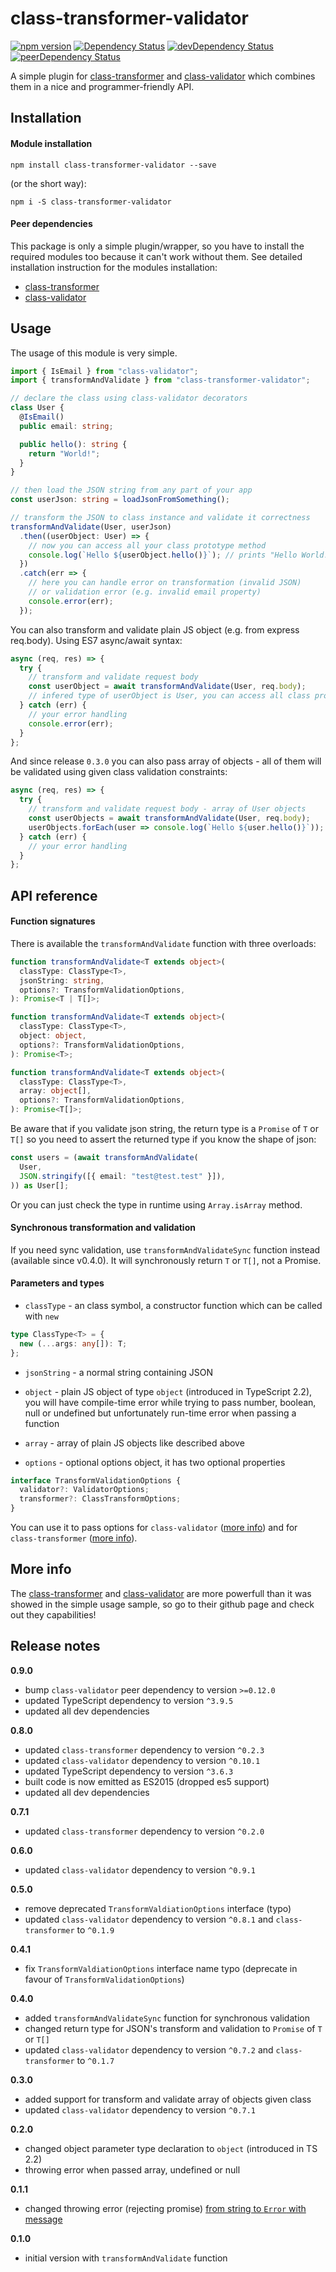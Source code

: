 # class-transformer-validator

[![npm version](https://badge.fury.io/js/class-transformer-validator.svg)](https://badge.fury.io/js/class-transformer-validator)
[![Dependency Status](https://david-dm.org/MichalLytek/class-transformer-validator.svg)](https://david-dm.org/MichalLytek/class-transformer-validator)
[![devDependency Status](https://david-dm.org/MichalLytek/class-transformer-validator/dev-status.svg)](https://david-dm.org/MichalLytek/class-transformer-validator#info=devDependencies)
[![peerDependency Status](https://david-dm.org/MichalLytek/class-transformer-validator/peer-status.svg)](https://david-dm.org/MichalLytek/class-transformer-validator#info=devDependencies)

A simple plugin for [class-transformer](https://github.com/typestack/class-transformer) and [class-validator](https://github.com/typestack/class-validator) which combines them in a nice and programmer-friendly API.

## Installation

#### Module installation

`npm install class-transformer-validator --save`

(or the short way):

`npm i -S class-transformer-validator`

#### Peer dependencies

This package is only a simple plugin/wrapper, so you have to install the required modules too because it can't work without them. See detailed installation instruction for the modules installation:

- [class-transformer](https://github.com/typestack/class-transformer#installation)
- [class-validator](https://github.com/typestack/class-validator#installation)

## Usage

The usage of this module is very simple.

```ts
import { IsEmail } from "class-validator";
import { transformAndValidate } from "class-transformer-validator";

// declare the class using class-validator decorators
class User {
  @IsEmail()
  public email: string;

  public hello(): string {
    return "World!";
  }
}

// then load the JSON string from any part of your app
const userJson: string = loadJsonFromSomething();

// transform the JSON to class instance and validate it correctness
transformAndValidate(User, userJson)
  .then((userObject: User) => {
    // now you can access all your class prototype method
    console.log(`Hello ${userObject.hello()}`); // prints "Hello World!" on console
  })
  .catch(err => {
    // here you can handle error on transformation (invalid JSON)
    // or validation error (e.g. invalid email property)
    console.error(err);
  });
```

You can also transform and validate plain JS object (e.g. from express req.body). Using ES7 async/await syntax:

```ts
async (req, res) => {
  try {
    // transform and validate request body
    const userObject = await transformAndValidate(User, req.body);
    // infered type of userObject is User, you can access all class prototype properties and methods
  } catch (err) {
    // your error handling
    console.error(err);
  }
};
```

And since release `0.3.0` you can also pass array of objects - all of them will be validated using given class validation constraints:

```ts
async (req, res) => {
  try {
    // transform and validate request body - array of User objects
    const userObjects = await transformAndValidate(User, req.body);
    userObjects.forEach(user => console.log(`Hello ${user.hello()}`));
  } catch (err) {
    // your error handling
  }
};
```

## API reference

#### Function signatures

There is available the `transformAndValidate` function with three overloads:

```ts
function transformAndValidate<T extends object>(
  classType: ClassType<T>,
  jsonString: string,
  options?: TransformValidationOptions,
): Promise<T | T[]>;
```

```ts
function transformAndValidate<T extends object>(
  classType: ClassType<T>,
  object: object,
  options?: TransformValidationOptions,
): Promise<T>;
```

```ts
function transformAndValidate<T extends object>(
  classType: ClassType<T>,
  array: object[],
  options?: TransformValidationOptions,
): Promise<T[]>;
```

Be aware that if you validate json string, the return type is a `Promise` of `T` or `T[]` so you need to assert the returned type if you know the shape of json:

```ts
const users = (await transformAndValidate(
  User,
  JSON.stringify([{ email: "test@test.test" }]),
)) as User[];
```

Or you can just check the type in runtime using `Array.isArray` method.

#### Synchronous transformation and validation

If you need sync validation, use `transformAndValidateSync` function instead (available since v0.4.0). It will synchronously return `T` or `T[]`, not a Promise.

#### Parameters and types

- `classType` - an class symbol, a constructor function which can be called with `new`

```ts
type ClassType<T> = {
  new (...args: any[]): T;
};
```

- `jsonString` - a normal string containing JSON

- `object` - plain JS object of type `object` (introduced in TypeScript 2.2), you will have compile-time error while trying to pass number, boolean, null or undefined but unfortunately run-time error when passing a function

- `array` - array of plain JS objects like described above

- `options` - optional options object, it has two optional properties

```ts
interface TransformValidationOptions {
  validator?: ValidatorOptions;
  transformer?: ClassTransformOptions;
}
```

You can use it to pass options for `class-validator` ([more info](https://github.com/pleerock/class-validator/blob/master/src/validation/ValidatorOptions.ts)) and for `class-transformer` ([more info](https://github.com/pleerock/class-transformer/blob/master/src/ClassTransformOptions.ts)).

## More info

The [class-transformer](https://github.com/pleerock/class-transformer) and [class-validator](https://github.com/pleerock/class-validator) are more powerfull than it was showed in the simple usage sample, so go to their github page and check out they capabilities!

## Release notes

**0.9.0**

- bump `class-validator` peer dependency to version `>=0.12.0`
- updated TypeScript dependency to version `^3.9.5`
- updated all dev dependencies

**0.8.0**

- updated `class-transformer` dependency to version `^0.2.3`
- updated `class-validator` dependency to version `^0.10.1`
- updated TypeScript dependency to version `^3.6.3`
- built code is now emitted as ES2015 (dropped es5 support)
- updated all dev dependencies

**0.7.1**

- updated `class-transformer` dependency to version `^0.2.0`

**0.6.0**

- updated `class-validator` dependency to version `^0.9.1`

**0.5.0**

- remove deprecated `TransformValdiationOptions` interface (typo)
- updated `class-validator` dependency to version `^0.8.1` and `class-transformer` to `^0.1.9`

**0.4.1**

- fix `TransformValdiationOptions` interface name typo (deprecate in favour of `TransformValidationOptions`)

**0.4.0**

- added `transformAndValidateSync` function for synchronous validation
- changed return type for JSON's transform and validation to `Promise` of `T` or `T[]`
- updated `class-validator` dependency to version `^0.7.2` and `class-transformer` to `^0.1.7`

**0.3.0**

- added support for transform and validate array of objects given class
- updated `class-validator` dependency to version `^0.7.1`

**0.2.0**

- changed object parameter type declaration to `object` (introduced in TS 2.2)
- throwing error when passed array, undefined or null

**0.1.1**

- changed throwing error (rejecting promise) [from string to `Error` with message](https://github.com/MichalLytek/class-transformer-validator/commit/e0ed33f9f8feb58d52bfdbc78f8150cdfd0ebe77#diff-f41e9d04a45c83f3b6f6e630f10117feR39)

**0.1.0**

- initial version with `transformAndValidate` function
